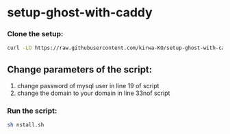 # setup-ghost-with-caddy

### Clone the setup:
```bash
curl -LO https://raw.githubusercontent.com/kirwa-KO/setup-ghost-with-caddy/main/install.sh
```

## Change parameters of the script:
1. change password of mysql user in line 19 of script
2. change the domain to your domain in line 33nof script

### Run the script:
```bash
sh nstall.sh
```

